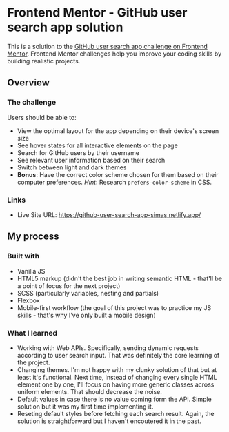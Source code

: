# Frontend Mentor - GitHub user search app solution

This is a solution to the [GitHub user search app challenge on Frontend Mentor](https://www.frontendmentor.io/challenges/github-user-search-app-Q09YOgaH6). Frontend Mentor challenges help you improve your coding skills by building realistic projects. 


## Overview

### The challenge

Users should be able to:

- View the optimal layout for the app depending on their device's screen size
- See hover states for all interactive elements on the page
- Search for GitHub users by their username
- See relevant user information based on their search
- Switch between light and dark themes
- **Bonus**: Have the correct color scheme chosen for them based on their computer preferences. _Hint_: Research `prefers-color-scheme` in CSS.

### Links

- Live Site URL: https://github-user-search-app-simas.netlify.app/

## My process

### Built with

- Vanilla JS
- HTML5 markup (didn't the best job in writing semantic HTML - that'll be a point of focus for the next project)
- SCSS (particularly variables, nesting and partials) 
- Flexbox
- Mobile-first workflow (the goal of this project was to practice my JS skills - that's why I've only built a mobile design)


### What I learned

- Working with Web APIs. Specifically, sending dynamic requests according to user search input. That was definitely the core learning of the project.
- Changing themes. I'm not happy with my clunky solution of that but at least it's functional. Next time, instead of changing every single HTML element one by one, I'll focus on having more generic classes across uniform elements. That should decrease the noise. 
- Default values in case there is no value coming form the API. Simple solution but it was my first time implementing it.
- Reseting default styles before fetching each search result. Again, the solution is straightforward but I haven't encoutered it in the past.
